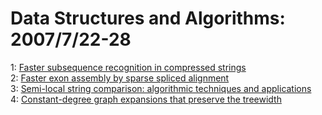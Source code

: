 # Data Structures and Algorithms: 2007/7/22-28  
1: [Faster subsequence recognition in compressed strings](https://doi.org/10.48550/arXiv.0707.3407)  
2: [Faster exon assembly by sparse spliced alignment](https://doi.org/10.48550/arXiv.0707.3409)  
3: [Semi-local string comparison: algorithmic techniques and applications](https://doi.org/10.48550/arXiv.0707.3619)  
4: [Constant-degree graph expansions that preserve the treewidth](https://doi.org/10.48550/arXiv.0707.3622)  